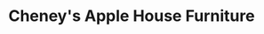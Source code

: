 ---
title: "Cheney's Apple House Furniture"
url: /concord/cheneys-apple-house-furniture/
shop: furniture
---